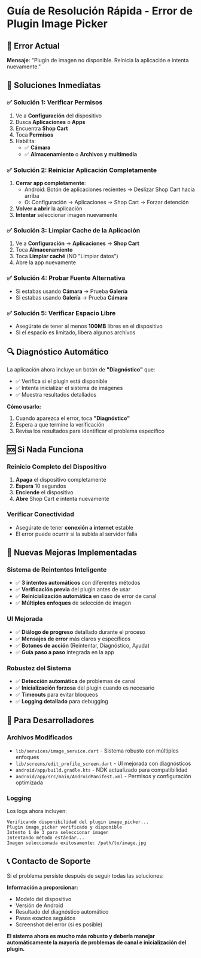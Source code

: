 # Guía de Resolución Rápida - Error de Plugin Image Picker

## 🚨 Error Actual
**Mensaje**: "Plugin de imagen no disponible. Reinicia la aplicación e intenta nuevamente."

## 🔧 Soluciones Inmediatas

### ✅ Solución 1: Verificar Permisos
1. Ve a **Configuración** del dispositivo
2. Busca **Aplicaciones** o **Apps**
3. Encuentra **Shop Cart**
4. Toca **Permisos**
5. Habilita:
   - ✅ **Cámara**
   - ✅ **Almacenamiento** o **Archivos y multimedia**

### ✅ Solución 2: Reiniciar Aplicación Completamente
1. **Cerrar app completamente**:
   - Android: Botón de aplicaciones recientes → Deslizar Shop Cart hacia arriba
   - O: Configuración → Aplicaciones → Shop Cart → Forzar detención
2. **Volver a abrir** la aplicación
3. **Intentar** seleccionar imagen nuevamente

### ✅ Solución 3: Limpiar Cache de la Aplicación
1. Ve a **Configuración** → **Aplicaciones** → **Shop Cart**
2. Toca **Almacenamiento**
3. Toca **Limpiar caché** (NO "Limpiar datos")
4. Abre la app nuevamente

### ✅ Solución 4: Probar Fuente Alternativa
- Si estabas usando **Cámara** → Prueba **Galería**
- Si estabas usando **Galería** → Prueba **Cámara**

### ✅ Solución 5: Verificar Espacio Libre
- Asegúrate de tener al menos **100MB** libres en el dispositivo
- Si el espacio es limitado, libera algunos archivos

## 🔍 Diagnóstico Automático

La aplicación ahora incluye un botón de **"Diagnóstico"** que:
- ✅ Verifica si el plugin está disponible
- ✅ Intenta inicializar el sistema de imágenes
- ✅ Muestra resultados detallados

**Cómo usarlo:**
1. Cuando aparezca el error, toca **"Diagnóstico"**
2. Espera a que termine la verificación
3. Revisa los resultados para identificar el problema específico

## 🆘 Si Nada Funciona

### Reinicio Completo del Dispositivo
1. **Apaga** el dispositivo completamente
2. **Espera** 10 segundos
3. **Enciende** el dispositivo
4. **Abre** Shop Cart e intenta nuevamente

### Verificar Conectividad
- Asegúrate de tener **conexión a internet** estable
- El error puede ocurrir si la subida al servidor falla

## 🔄 Nuevas Mejoras Implementadas

### Sistema de Reintentos Inteligente
- ✅ **3 intentos automáticos** con diferentes métodos
- ✅ **Verificación previa** del plugin antes de usar
- ✅ **Reinicialización automática** en caso de error de canal
- ✅ **Múltiples enfoques** de selección de imagen

### UI Mejorada
- ✅ **Diálogo de progreso** detallado durante el proceso
- ✅ **Mensajes de error** más claros y específicos
- ✅ **Botones de acción** (Reintentar, Diagnóstico, Ayuda)
- ✅ **Guía paso a paso** integrada en la app

### Robustez del Sistema
- ✅ **Detección automática** de problemas de canal
- ✅ **Inicialización forzosa** del plugin cuando es necesario
- ✅ **Timeouts** para evitar bloqueos
- ✅ **Logging detallado** para debugging

## 📱 Para Desarrolladores

### Archivos Modificados
- `lib/services/image_service.dart` - Sistema robusto con múltiples enfoques
- `lib/screens/edit_profile_screen.dart` - UI mejorada con diagnósticos
- `android/app/build.gradle.kts` - NDK actualizado para compatibilidad
- `android/app/src/main/AndroidManifest.xml` - Permisos y configuración optimizada

### Logging
Los logs ahora incluyen:
```
Verificando disponibilidad del plugin image_picker...
Plugin image_picker verificado y disponible
Intento 1 de 3 para seleccionar imagen
Intentando método estándar...
Imagen seleccionada exitosamente: /path/to/image.jpg
```

## 📞 Contacto de Soporte

Si el problema persiste después de seguir todas las soluciones:

**Información a proporcionar:**
- Modelo del dispositivo
- Versión de Android
- Resultado del diagnóstico automático
- Pasos exactos seguidos
- Screenshot del error (si es posible)

**El sistema ahora es mucho más robusto y debería manejar automáticamente la mayoría de problemas de canal e inicialización del plugin.**

